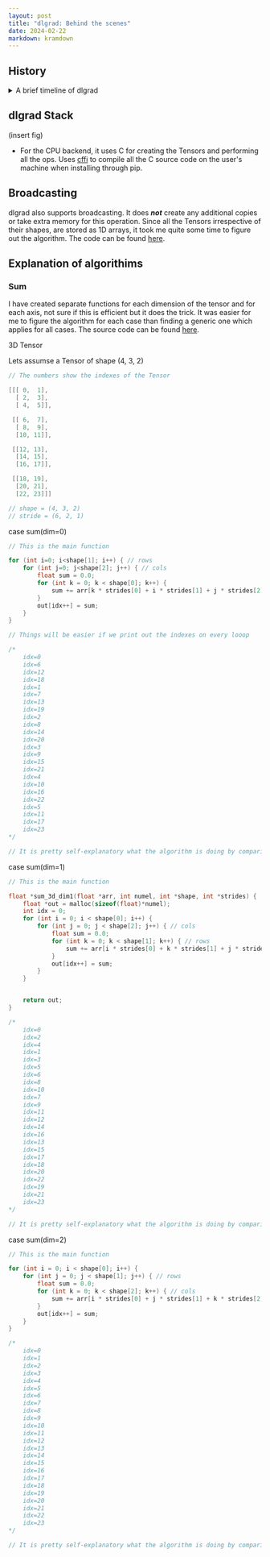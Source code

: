 ```yaml
---
layout: post
title: "dlgrad: Behind the scenes"
date: 2024-02-22
markdown: kramdown
---
```


##  History

<details>
<summary> A brief timeline of dlgrad </summary>

<ul>
<li> I started this project in 2022 with the intention of learning the fundamentals of deep learning. The initial version worked perfectly fine but was just a numpy wrapper.</li>
<li> In early 2024, I revisted the project and realised that I didnt learn or do much since most of the heavy lifting was done by numpy and this bothered me.</li>
<li> Hence, I began to rewrite dlgrad, well, in a stupid way. </li>
<li> Since, I didnt want to rely on numpy at all, I needed some way of creating the tensors. My genius idea was, let me write C code in python, compile them as a shared file (using subprocess) and load them into python. Suprisingly it worked. The rational was, I wanted *dlgrad* to be a simple pip install, and didnt want to deal with compiling C code.</li>
<li> However, it was becoming really difficult to manage tensors in C and using them in python. Things were only getting complicated as I sarted to add new ops, losses, etc. And I spent around 8 months doing this. Yea 8 months !!!</li>
<li> At this point I became frustated at myself, saddend by the fact that I am not able to do this.</li>
<li> Then I was looking at [llm.c](https://github.com/karpathy/llm.c), and I wondered, why am I complicating things. All this complexity was arising from the fact that I didnt want to compile C code when installing. But, by doing that, I will drasctically improve performance, increase speed and reduce complexity.</li>
<li> I am not worried about the time since, as Andrej Karpathy mentions in the Lex podcast, these are just scar tissues. I have learnt from the mistake and hopefully will not repeat it in the future :). Hence, the lesson learnt here is that,      
    <ul>
        <li> <b> Don't complicate things. </b> </li>
        <li> <b> Before starting out on a project, layout a plan, figure out how you are going to do things beforehand, so that in the future, after putting so much effort on something, it should not come to a hault, because, you didnt think it through enough. </b> </li>
    </ul>
</li>
</ul>
</details>


## dlgrad Stack

(insert fig)

- For the CPU backend, it uses C for creating the Tensors and performing all the ops. Uses [cffi](https://cffi.readthedocs.io/en/stable/) to compile all the C source code on the user's machine when installing through pip.

## Broadcasting

dlgrad also supports broadcasting. It does <i><b>not</b></i> create any additional copies or take extra memory for this operation. Since all the Tensors irrespective of their shapes, are stored as 1D arrays, it took me quite some time to figure out the algorithm. The code can be found [here](https://github.com/NavneetKanna/dlgrad/tree/main/dlgrad/src/c).


## Explanation of algorithims

### Sum

I have created separate functions for each dimension of the tensor and for each axis, not sure if this is efficient but it does the trick. It was easier for me to figure the algorithm for each case than finding a generic one which applies for all cases. The source code can be found [here](https://github.com/NavneetKanna/dlgrad/blob/main/dlgrad/src/c/sum.c).

3D Tensor

Lets assumse a Tensor of shape (4, 3, 2)

```c
// The numbers show the indexes of the Tensor

[[[ 0,  1],
  [ 2,  3],
  [ 4,  5]],

 [[ 6,  7],
  [ 8,  9],
  [10, 11]],

 [[12, 13],
  [14, 15],
  [16, 17]],

 [[18, 19],
  [20, 21],
  [22, 23]]]

// shape = (4, 3, 2)
// stride = (6, 2, 1)
```

case sum(dim=0)
```c
// This is the main function 

for (int i=0; i<shape[1]; i++) { // rows
    for (int j=0; j<shape[2]; j++) { // cols
        float sum = 0.0;
        for (int k = 0; k < shape[0]; k++) {
            sum += arr[k * strides[0] + i * strides[1] + j * strides[2]];
        }
        out[idx++] = sum;
    }
}

// Things will be easier if we print out the indexes on every looop

/*
    idx=0
    idx=6
    idx=12
    idx=18
    idx=1
    idx=7
    idx=13
    idx=19
    idx=2
    idx=8
    idx=14
    idx=20
    idx=3
    idx=9
    idx=15
    idx=21
    idx=4
    idx=10
    idx=16
    idx=22
    idx=5
    idx=11
    idx=17
    idx=23
*/

// It is pretty self-explanatory what the algorithm is doing by comparing the idx values with the array shown above.
```

case sum(dim=1)
```c
// This is the main function 

float *sum_3d_dim1(float *arr, int numel, int *shape, int *strides) {
    float *out = malloc(sizeof(float)*numel);
    int idx = 0;
    for (int i = 0; i < shape[0]; i++) {
        for (int j = 0; j < shape[2]; j++) { // cols
            float sum = 0.0;
            for (int k = 0; k < shape[1]; k++) { // rows
                sum += arr[i * strides[0] + k * strides[1] + j * strides[2]];
            }
            out[idx++] = sum;
        }
    }


    return out;
}

/*
    idx=0
    idx=2
    idx=4
    idx=1
    idx=3
    idx=5
    idx=6
    idx=8
    idx=10
    idx=7
    idx=9
    idx=11
    idx=12
    idx=14
    idx=16
    idx=13
    idx=15
    idx=17
    idx=18
    idx=20
    idx=22
    idx=19
    idx=21
    idx=23
*/

// It is pretty self-explanatory what the algorithm is doing by comparing the idx values with the array shown above.
```

case sum(dim=2)
```c
// This is the main function 

for (int i = 0; i < shape[0]; i++) {
    for (int j = 0; j < shape[1]; j++) { // rows
        float sum = 0.0;
        for (int k = 0; k < shape[2]; k++) { // cols
            sum += arr[i * strides[0] + j * strides[1] + k * strides[2]];
        }
        out[idx++] = sum;
    }
}

/*
    idx=0
    idx=1
    idx=2
    idx=3
    idx=4
    idx=5
    idx=6
    idx=7
    idx=8
    idx=9
    idx=10
    idx=11
    idx=12
    idx=13
    idx=14
    idx=15
    idx=16
    idx=17
    idx=18
    idx=19
    idx=20
    idx=21
    idx=22
    idx=23
*/

// It is pretty self-explanatory what the algorithm is doing by comparing the idx values with the array shown above.
```